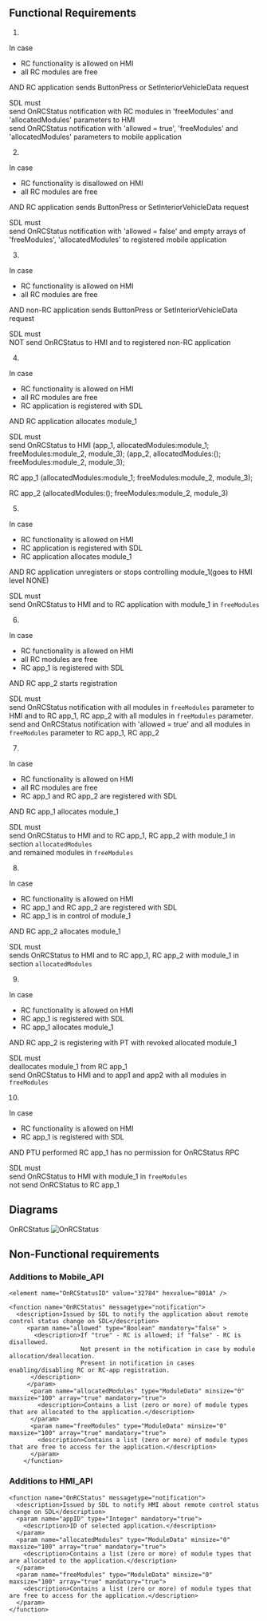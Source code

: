 ## Functional Requirements  

1.
In case
- RC functionality is allowed on HMI  
- all RC modules are free

AND RC application sends ButtonPress or SetInteriorVehicleData request 

SDL must  
send OnRCStatus notification with RC modules in 'freeModules' and 'allocatedModules' parameters to HMI  
send OnRCStatus notification with 'allowed = true', 'freeModules' and 'allocatedModules' parameters to mobile application 

2.
In case   
- RC functionality is disallowed on HMI  
- all RC modules are free

AND RC application sends ButtonPress or SetInteriorVehicleData request 

SDL must  
send OnRCStatus notification with 'allowed = false' and empty arrays of 'freeModules', 'allocatedModules' to registered mobile application  

3. 
In case
- RC functionality is allowed on HMI  
- all RC modules are free

AND non-RC application sends ButtonPress or SetInteriorVehicleData request

SDL must  
NOT send OnRCStatus to HMI and to registered non-RC application

4. 
In case  
- RC functionality is allowed on HMI  
- all RC modules are free
- RC application is registered with SDL

AND RC application allocates module_1  

SDL must  
send OnRCStatus to
HMI (app_1, allocatedModules:module_1; freeModules:module_2, module_3); (app_2, allocatedModules:(); freeModules:module_2, module_3);

RC app_1 (allocatedModules:module_1; freeModules:module_2, module_3);

RC app_2 (allocatedModules:(); freeModules:module_2, module_3)


5. 
In case  
- RC functionality is allowed on HMI 
- RC application is registered with SDL 
- RC application allocates module_1

AND RC application unregisters or stops controlling module_1(goes to HMI level NONE)

SDL must  
send OnRCStatus to HMI and to RC application with module_1 in `freeModules`

6.  
In case  
- RC functionality is allowed on HMI   
- all RC modules are free
- RC app_1 is registered with SDL

AND RC app_2 starts registration

SDL must  
send OnRCStatus notification with all modules in `freeModules` parameter to HMI and to RC app_1, RC app_2 with all modules in `freeModules` parameter.  
send and OnRCStatus notification with 'allowed = true' and all modules in `freeModules` parameter to RC app_1, RC app_2 

7. 
In case  
- RC functionality is allowed on HMI 
- all RC modules are free
- RC app_1 and RC app_2 are registered with SDL

AND RC app_1 allocates module_1  

SDL must  
send OnRCStatus to HMI and to RC app_1, RC app_2 with module_1 in section `allocatedModules`  
and remained modules in `freeModules`

 8.
 In case  
- RC functionality is allowed on HMI 
- RC app_1 and RC app_2 are registered with SDL
- RC app_1 is in control of module_1 

AND RC app_2 allocates module_1

SDL must  
sends OnRCStatus to HMI and to RC app_1, RC app_2 with module_1 in section `allocatedModules`  


9.  
 In case  
- RC functionality is allowed on HMI 
- RC app_1 is registered with SDL 
- RC app_1 allocates module_1 

AND RC app_2 is registering with PT with revoked allocated module_1  

SDL must  
deallocates module_1 from RC app_1  
send OnRCStatus to HMI and to app1 and app2 with all modules in `freeModules` 

10.  
  In case  
- RC functionality is allowed on HMI  
- RC app_1 is registered with SDL 

AND PTU performed RC app_1 has no permission for OnRCStatus RPC  

SDL must  
send OnRCStatus to HMI with module_1 in `freeModules`  
not send OnRCStatus to RC app_1 

## Diagrams

OnRCStatus
![OnRCStatus](https://github.com/smartdevicelink/sdl_requirements/blob/master/detailed_docs/accessories/OnRCStatus.png)

## Non-Functional requirements  

### Additions to Mobile_API
```
<element name="OnRCStatusID" value="32784" hexvalue="801A" />

<function name="OnRCStatus" messagetype="notification">
  <description>Issued by SDL to notify the application about remote control status change on SDL</description>
     <param name="allowed" type="Boolean" mandatory="false" >
       <description>If "true" - RC is allowed; if "false" - RC is disallowed.
                    Not present in the notification in case by module allocation/deallocation.
                    Present in notification in cases enabling/disabling RC or RC-app registration.
      </description>
     </param>
      <param name="allocatedModules" type="ModuleData" minsize="0" maxsize="100" array="true" mandatory="true">
        <description>Contains a list (zero or more) of module types that are allocated to the application.</description>
      </param>
      <param name="freeModules" type="ModuleData" minsize="0" maxsize="100" array="true" mandatory="true">
        <description>Contains a list (zero or more) of module types that are free to access for the application.</description>
      </param>
    </function>
```

### Additions to HMI_API
```
<function name="OnRCStatus" messagetype="notification">
  <description>Issued by SDL to notify HMI about remote control status change on SDL</description>
  <param name="appID" type="Integer" mandatory="true">
    <description>ID of selected application.</description>
  </param>
  <param name="allocatedModules" type="ModuleData" minsize="0" maxsize="100" array="true" mandatory="true">
    <description>Contains a list (zero or more) of module types that are allocated to the application.</description>
  </param>
  <param name="freeModules" type="ModuleData" minsize="0" maxsize="100" array="true" mandatory="true">
    <description>Contains a list (zero or more) of module types that are free to access for the application.</description>
  </param>    
</function>
```